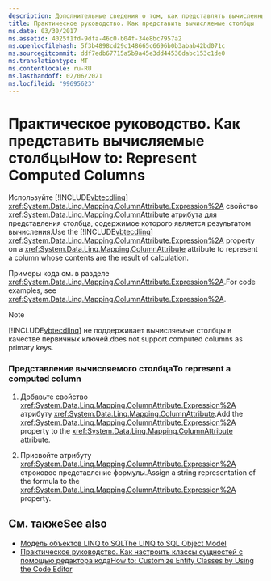 ```yaml
---
description: Дополнительные сведения о том, как представлять вычисленные столбцы.
title: Практическое руководство. Как представить вычисляемые столбцы
ms.date: 03/30/2017
ms.assetid: 4025f1fd-9dfa-46c0-b04f-34e8bc7957a2
ms.openlocfilehash: 5f3b4898cd29c148665c6696b0b3abab42bd071c
ms.sourcegitcommit: ddf7edb67715a5b9a45e3dd44536dabc153c1de0
ms.translationtype: MT
ms.contentlocale: ru-RU
ms.lasthandoff: 02/06/2021
ms.locfileid: "99695623"
---
```

# <a name="how-to-represent-computed-columns"></a><span data-ttu-id="b4d4e-103">Практическое руководство. Как представить вычисляемые столбцы</span><span class="sxs-lookup"><span data-stu-id="b4d4e-103">How to: Represent Computed Columns</span></span>

<span data-ttu-id="b4d4e-104">Используйте [!INCLUDE[vbtecdlinq](../../../../../../includes/vbtecdlinq-md.md)] <xref:System.Data.Linq.Mapping.ColumnAttribute.Expression%2A> свойство <xref:System.Data.Linq.Mapping.ColumnAttribute> атрибута для представления столбца, содержимое которого является результатом вычисления.</span><span class="sxs-lookup"><span data-stu-id="b4d4e-104">Use the [!INCLUDE[vbtecdlinq](../../../../../../includes/vbtecdlinq-md.md)] <xref:System.Data.Linq.Mapping.ColumnAttribute.Expression%2A> property on a <xref:System.Data.Linq.Mapping.ColumnAttribute> attribute to represent a column whose contents are the result of calculation.</span></span>  
  
 <span data-ttu-id="b4d4e-105">Примеры кода см. в разделе <xref:System.Data.Linq.Mapping.ColumnAttribute.Expression%2A>.</span><span class="sxs-lookup"><span data-stu-id="b4d4e-105">For code examples, see <xref:System.Data.Linq.Mapping.ColumnAttribute.Expression%2A>.</span></span>  
  
> [!NOTE]
> [!INCLUDE[vbtecdlinq](../../../../../../includes/vbtecdlinq-md.md)] <span data-ttu-id="b4d4e-106">не поддерживает вычисляемые столбцы в качестве первичных ключей.</span><span class="sxs-lookup"><span data-stu-id="b4d4e-106">does not support computed columns as primary keys.</span></span>  
  
### <a name="to-represent-a-computed-column"></a><span data-ttu-id="b4d4e-107">Представление вычисляемого столбца</span><span class="sxs-lookup"><span data-stu-id="b4d4e-107">To represent a computed column</span></span>  
  
1. <span data-ttu-id="b4d4e-108">Добавьте свойство <xref:System.Data.Linq.Mapping.ColumnAttribute.Expression%2A> атрибуту <xref:System.Data.Linq.Mapping.ColumnAttribute>.</span><span class="sxs-lookup"><span data-stu-id="b4d4e-108">Add the <xref:System.Data.Linq.Mapping.ColumnAttribute.Expression%2A> property to the <xref:System.Data.Linq.Mapping.ColumnAttribute> attribute.</span></span>  
  
2. <span data-ttu-id="b4d4e-109">Присвойте атрибуту <xref:System.Data.Linq.Mapping.ColumnAttribute.Expression%2A> строковое представление формулы.</span><span class="sxs-lookup"><span data-stu-id="b4d4e-109">Assign a string representation of the formula to the <xref:System.Data.Linq.Mapping.ColumnAttribute.Expression%2A> property.</span></span>  
  
## <a name="see-also"></a><span data-ttu-id="b4d4e-110">См. также</span><span class="sxs-lookup"><span data-stu-id="b4d4e-110">See also</span></span>

- [<span data-ttu-id="b4d4e-111">Модель объектов LINQ to SQL</span><span class="sxs-lookup"><span data-stu-id="b4d4e-111">The LINQ to SQL Object Model</span></span>](the-linq-to-sql-object-model.md)
- [<span data-ttu-id="b4d4e-112">Практическое руководство. Как настроить классы сущностей с помощью редактора кода</span><span class="sxs-lookup"><span data-stu-id="b4d4e-112">How to: Customize Entity Classes by Using the Code Editor</span></span>](how-to-customize-entity-classes-by-using-the-code-editor.md)
